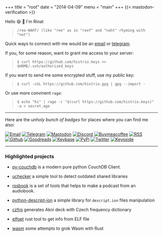 +++
title = "root"
date = "2014-04-09"
menu = "main"
+++
{{< mastodon-verification \>}}


Hello :smile: :wave: I'm Rinat 

> `/ree-NAHT/ (like "ree" as in "reef" and "naht" rhyming with "not")`

Quick ways to connect with me would be an [email](mailto:me+website@false.org.ru) or [telegram](https://t.me/histrio).

If you, for some reason, want to grant me access to your server:

> `$ curl https://github.com/histrio.keys >> $HOME/.ssh/authorized_keys`

If you want to send me some encrypted stuff, use my public key:

> `$ curl -sSL https://github.com/histrio.gpg | gpg --import -`

Or use more convinent `rage`:

> `$ echo "hi" | rage -r "$(curl https://github.com/histrio.keys)" -a > secret.age`

---

Here are the *unholy bunch of badges* for places where you can find me also:

[![Email](https://badgen.net/badge/icon/email?icon=terminal&label)](mailto:me+website@false.org.ru)
[![Telegram](https://badgen.net/badge/icon/telegram?icon=telegram&label)](https://t.me/histrio)
[![Mastodon](https://badgen.net/badge/icon/mastodon?icon=mastodon&label)](https://fosstodon.org/@histrio)
[![Discord](https://badgen.net/badge/icon/discord?icon=discord&label)](https://discordapp.com/users/334224768645595137)
[![Buymeacoffee](https://badgen.net/badge/icon/buymeacoffee?icon=buymeacoffee&label)](https://www.buymeacoffee.com/histrio)
[![RSS](https://badgen.net/badge/icon/rss?icon=rss&label)](https://false.org.ru/blog/index.xml)
[![Github](https://badgen.net/badge/icon/github?icon=github&label)](https://github.com/histrio/)
[![Goodreads](https://badgen.net/badge/icon/goodreads?icon=goodreads&label)](https://www.goodreads.com/histrio)
[![Keybase](https://badgen.net/badge/icon/keybase?icon=keybase&label)](https://keybase.io/histrio)
[![PyPi](https://badgen.net/badge/icon/pypi?icon=pypi&label)](https://keybase.io/histrio)
[![Twitter](https://badgen.net/badge/icon/twitter?icon=twitter&label)](https://twitter.com/histrio/)
[![Keyoxide](https://badgen.net/keybase/pgp/lukechilds)](https://keyoxide.org/8A9893D4B64B480E471DBE5718839067D122293D)

---


### **Highlighted projects**


- [py-couchdb](https://github.com/histrio/py-couchdb) is a modern pure python CouchDB Client.

- [uchecker](https://github.com/cloudlinux/kcare-uchecker/) a simple tool to detect outdated shared libraries 

- [rssbook](https://github.com/histrio/rssbook) is a set of tools that helps to make a podcast from an audiobook.

- [python-descript-ion](https://github.com/histrio/python-descript-ion) a simple library for `descript.ion` files manipulation

- [czfrq](https://github.com/histrio/czfrq) generates Akni deck with Czech frequency dictionary


- [elfget](https://github.com/histrio/elfget/) rust tool to get info from ELF file

- [wasm](/wasm) some attempts to grok Wasm with Rust

